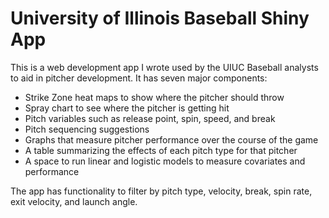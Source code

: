 # University of Illinois Baseball Shiny App
This is a web development app I wrote used by the UIUC Baseball analysts to aid in pitcher development. It has seven major components:
* Strike Zone heat maps to show where the pitcher should throw
* Spray chart to see where the pitcher is getting hit
* Pitch variables such as release point, spin, speed, and break
* Pitch sequencing suggestions
* Graphs that measure pitcher performance over the course of the game 
* A table summarizing the effects of each pitch type for that pitcher
* A space to run linear and logistic models to measure covariates and performance

The app has functionality to filter by pitch type, velocity, break, spin rate, exit velocity, and launch angle. 
